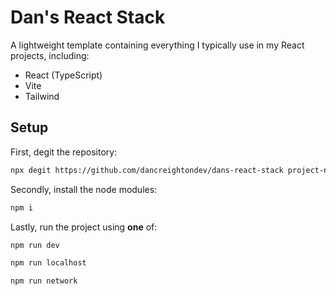 # Dan's React Stack

A lightweight template containing everything I typically use in my React projects, including:

-   React (TypeScript)
-   Vite
-   Tailwind

## Setup

First, degit the repository:
```bash
npx degit https://github.com/dancreightondev/dans-react-stack project-name
```

Secondly, install the node modules:
```bash
npm i
```

Lastly, run the project using **one** of:
```bash
npm run dev
```
```bash
npm run localhost
```
```bash
npm run network
```
